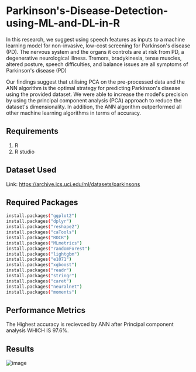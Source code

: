 # Parkinson's-Disease-Detection-using-ML-and-DL-in-R

In this research, we suggest using speech features as inputs to a machine learning model for non-invasive, low-cost screening for Parkinson's disease (PD). The nervous system and the organs it controls are at risk from PD, a degenerative neurological illness. Tremors, bradykinesia, tense muscles, altered posture, speech difficulties, and balance issues are all symptoms of Parkinson's disease (PD)

Our findings suggest that utilising PCA on the pre-processed data and the ANN algorithm is the optimal strategy for predicting Parkinson's disease using the provided dataset. We were able to increase the model's precision by using the principal component analysis (PCA) approach to reduce the dataset's dimensionality. In addition, the ANN algorithm outperformed all other machine learning algorithms in terms of accuracy.

## Requirements

1. R 
2. R studio 

## Dataset Used

Link: https://archive.ics.uci.edu/ml/datasets/parkinsons

## Required Packages

```bash
install.packages("ggplot2")
install.packages("dplyr")
install.packages("reshape2")
install.packages("caTools")
install.packages("ROCR")
install.packages("MLmetrics")
install.packages("randomForest")
install.packages("lightgbm")
install.packages("e1071")
install.packages("xgboost")
install.packages("readr")
install.packages("stringr")
install.packages("caret")
install.packages("neuralnet")
install.packages("moments")

```

## Performance Metrics

The Highest accuracy is recievced by ANN after Principal component analysis WHICH IS 97.6%.

## Results

![image](https://user-images.githubusercontent.com/84379934/232119764-cf36aae2-c479-4cf2-b50c-4f73925395c6.png)

